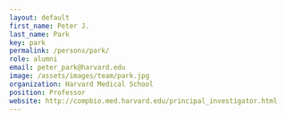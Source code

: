 ```yaml
---
layout: default
first_name: Peter J. 
last_name: Park
key: park
permalink: /persons/park/
role: alumni
email: peter_park@harvard.edu
image: /assets/images/team/park.jpg
organization: Harvard Medical School
position: Professor
website: http://compbio.med.harvard.edu/principal_investigator.html
---
```

